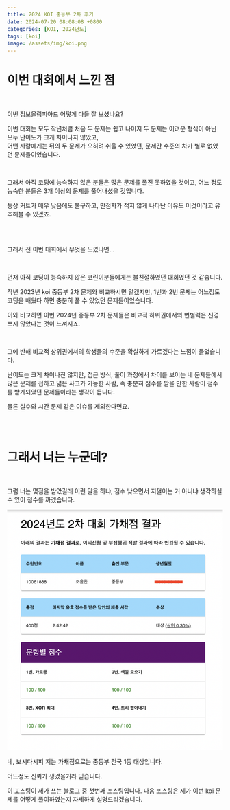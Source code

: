```yaml
---
title: 2024 KOI 중등부 2차 후기
date: 2024-07-20 08:08:08 +0800
categories: [KOI, 2024년도]
tags: [koi]
image: /assets/img/koi.png
---
```



# 이번 대회에서 느낀 점

<br/>

이번 정보올림피아드 어떻게 다들 잘 보셨나요?

이번 대회는 모두 작년처럼 처음 두 문제는 쉽고 나머지 두 문제는 어려운 형식이 아닌 모두 난이도가 크게 차이나지 않았고,<br/>
어떤 사람에게는 뒤의 두 문제가 오히려 쉬울 수 있었던, 문제간 수준의 차가 별로 없었던 문제들이었습니다.

<br/>

그래서 아직 코딩에 능숙하지 않은 분들은 많은 문제를 풀진 못하였을 것이고, 어느 정도 능숙한 분들은 3개 이상의 문제를 풀어내셨을 것입니다.

동상 커트가 매우 낮음에도 불구하고, 만점자가 적지 않게 나타난 이유도 이것이라고 유추해볼 수 있겠죠.

<br/>
<br/>

그래서 전 이번 대회에서 무엇을 느꼈냐면... 

<br/>

먼저 아직 코딩이 능숙하지 않은 코린이분들에게는 불친절하였던 대회였던 것 같습니다.

작년 2023년 koi 중등부 2차 문제와 비교하시면 알겠지만, 1번과 2번 문제는 어느정도 코딩을 배웠다 하면 충분히 풀 수 있었던 문제들이었습니다.

이와 비교하면 이번 2024년 중등부 2차 문제들은 비교적 하위권에서의 변별력은 신경쓰지 않았다는 것이 느껴지죠.

<br/>

그에 반해 비교적 상위권에서의 학생들의 수준을 확실하게 가르겠다는 느낌이 들었습니다.

난이도는 크게 차이나진 않지만, 접근 방식, 풀이 과정에서 차이를 보이는 네 문제들에서 많은 문제를 접하고 넓은 사고가 가능한 사람, 즉 충분히 점수를 받을 만한 사람이 점수를 받게되었던 문제들이라는 생각이 듭니다.

물론 실수와 시간 문제 같은 이슈를 제외한다면요.

<br/>
<br/>

# 그래서 너는 누군데?

<br/>

그럼 너는 몇점을 받았길래 이런 말을 하냐, 점수 낮으면서 지껄이는 거 아니냐 생각하실 수 있어 점수를 까겠습니다.

![image](/assets/img/screenshot.png)

네, 보시다시피 저는 가채점으로는 중등부 전국 1등 대상입니다.

어느정도 신뢰가 생겼을거라 믿습니다.

이 포스팅이 제가 쓰는 블로그 중 첫번째 포스팅입니다.
다음 포스팅은 제가 이번 koi 문제를 어떻게 풀이하였는지 자세하게 설명드리겠습니다.
 